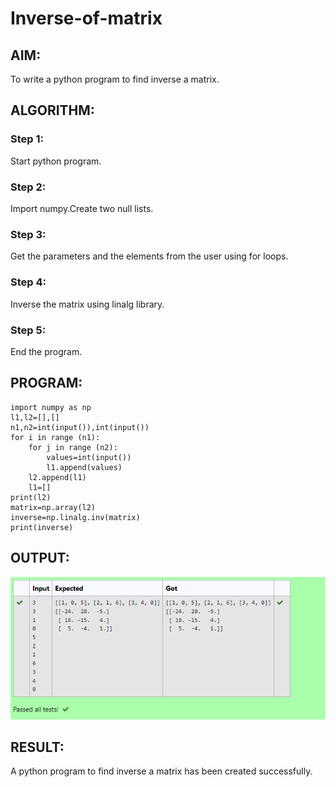 # Inverse-of-matrix

## AIM:
To write a python program to find inverse a matrix.

## ALGORITHM:

### Step 1:
Start python program.

### Step 2:
Import numpy.Create two null lists.

### Step 3:
Get the parameters and the elements from the user using for loops.

### Step 4:
Inverse the matrix using linalg library.

### Step 5:
End the program.


## PROGRAM:

~~~
import numpy as np
l1,l2=[],[]
n1,n2=int(input()),int(input())
for i in range (n1):
    for j in range (n2):
        values=int(input())
        l1.append(values)
    l2.append(l1)
    l1=[]
print(l2)
matrix=np.array(l2)
inverse=np.linalg.inv(matrix)
print(inverse)

~~~

## OUTPUT:
![gitlogo](./output.png)

## RESULT:
A python program to find inverse a matrix has been created successfully.